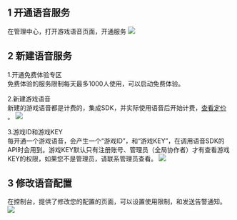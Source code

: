 ## 1 开通语音服务
在管理中心，打开游戏语音页面，开通服务
![](https://mc.qcloudimg.com/static/img/7ad80ac753affb64a932b42e94ae0e52/image.png)


## 2 新建语音服务

1.开通免费体验专区  
免费体验的服务限制每天最多1000人使用，可以启动免费体验。  

2.新建游戏语音  
新建的游戏语音都是计费的，集成SDK，并实际使用语音后开始计费，[查看定价](https://www.qcloud.com/document/product/556/7637)  。
![](https://mc.qcloudimg.com/static/img/7067b0caf6af0a79abc55cf5977459bd/image.png)

3.游戏ID和游戏KEY  
每开通一个游戏语音，会产生一个“游戏ID”，和“游戏KEY”，在调用语音SDK的API时会用到。游戏KEY默认只有注册账号、管理员（全局协作者）才有查看游戏KEY的权限，如果您不是管理员，请联系管理员查看。
![](https://mc.qcloudimg.com/static/img/6a2d743ebd02d44dd2f1502f8c0a9cbe/image.png)


## 3 修改语音配置
在控制台，提供了修改您的配置的页面，可以设置使用限制，和发送告警通知。
![](https://mc.qcloudimg.com/static/img/37f83df909748e90ba326b4787663016/update.png)

